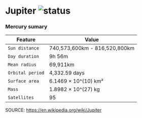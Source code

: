 # Jupiter ![status](https://img.shields.io/readthedocs/pip.svg)
### Mercury sumary ###

| Feature | Value |
| --- | --- |
| `Sun distance` | 740,573,600km - 816,520,800km |
| `Day duration` | 9h 56m |
| `Mean radius` | 69,911km |
| `Orbital period` | 4,332.59 days |
| `Surface area` | 6.1469 × 10^(10) km² |
| `Mass` | 1.8982 × 10^(27) kg |
| `Satellites` | 95 |

SOURCE: https://en.wikipedia.org/wiki/Jupiter
